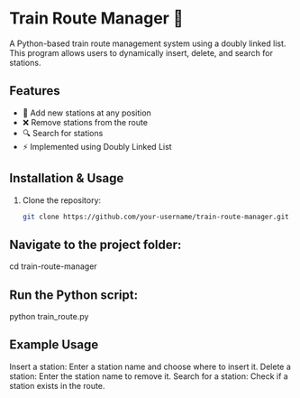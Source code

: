 # Train Route Manager 🚆

A Python-based train route management system using a doubly linked list. This program allows users to dynamically insert, delete, and search for stations.

## Features
- 🚆 Add new stations at any position
- ❌ Remove stations from the route
- 🔍 Search for stations
- ⚡ Implemented using Doubly Linked List

## Installation & Usage
1. Clone the repository:
   ```sh
   git clone https://github.com/your-username/train-route-manager.git

## Navigate to the project folder:
cd train-route-manager

## Run the Python script:
python train_route.py

## Example Usage
Insert a station: Enter a station name and choose where to insert it.
Delete a station: Enter the station name to remove it.
Search for a station: Check if a station exists in the route.
